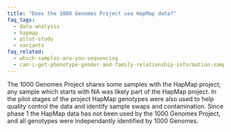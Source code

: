 ```yaml
---
title: "Does the 1000 Genomes Project use HapMap data?"
faq_tags:
  - data-analysis
  - hapmap
  - pilot-study
  - variants
faq_related:
  - which-samples-are-you-sequencing
  - can-i-get-phenotype-gender-and-family-relationship-information-samples
---
```

                    
The 1000 Genomes Project shares some samples with the HapMap project; any sample which starts with NA was likely part of the HapMap project. In the pilot stages of the project HapMap genotypes were also used to help quality control the data and identify sample swaps and contamination. Since phase 1 the HapMap data has not been used by the 1000 Genomes Project, and all genotypes were independantly identified by 1000 Genomes.
